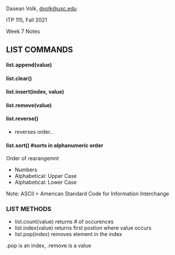 Dasean Volk, dvolk@usc.edu

ITP 115, Fall 2021

Week 7 Notes



## LIST COMMANDS
#### list.append(value)
#### list.clear()
#### list.insert(index, value)
#### list.remove(value)

#### list.reverse()
* reverses order..

#### list.sort() #sorts in alphanumeric order
Order of rearangemnt 
* Numbers
* Alphabetical: Upper Case
* Alphabetical: Lower Case


Note: ASCII = American Standard Code for Information Interchange


### LIST METHODS
* list.count(value)
returns # of occurences
* list.index(value)
returns first postion where value occurs
* list.pop(index)
removes element in the index

.pop is an index, .remove is a value
